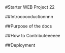 #Starter WEB Project 22

##Introooooductionnnn

##Purpose of the docs

##How to Contributeeeeee

##Deployment
